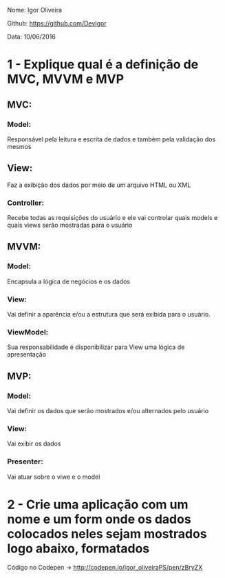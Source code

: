 Nome: Igor Oliveira


Github: https://github.com/DevIgor


Data: 10/06/2016



# 1 - Explique qual é a definição de MVC, MVVM e MVP

## MVC:
### Model:
   Responsável pela leitura e escrita de dados e também pela validação dos mesmos
## View:
   Faz a exibição dos dados por meio de um arquivo HTML ou XML
### Controller:
   Recebe todas as requisições do usuário e ele vai controlar quais models e quais views serão mostradas para o usuário

## MVVM:
### Model:
   Encapsula a lógica de negócios e os dados
### View:
   Vai definir a aparência e/ou a estrutura que será exibida para o usuário.
### ViewModel:
   Sua responsabilidade é disponibilizar para View uma lógica de apresentação

## MVP:
### Model:
  Vai definir os dados que serão mostrados e/ou alternados pelo usuário
### View:
  Vai exibir os dados 
### Presenter:
  Vai atuar sobre o viwe e o model

 
# 2 - Crie uma aplicação com um nome e um form onde os dados colocados neles sejam mostrados logo abaixo, formatados

Código no Codepen -> http://codepen.io/igor_oliveiraPS/pen/zBryZX
